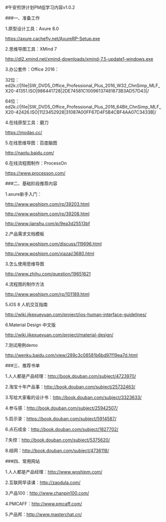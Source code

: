 #午安煎饼计划PM组学习内容v1.0.2

###一、准备工作

1.原型设计工具：Axure 8.0

https://axure.cachefly.net/AxureRP-Setup.exe

2.思维导图工具：XMind 7

http://dl2.xmind.net/xmind-downloads/xmind-7.5-update1-windows.exe

3.办公套件：Office 2016：

32位：ed2k://|file|SW_DVD5_Office_Professional_Plus_2016_W32_ChnSimp_MLF_X20-41351.ISO|986441728|2DE74581C10096137481873B3AD57D43|/

64位：ed2k://|file|SW_DVD5_Office_Professional_Plus_2016_64Bit_ChnSimp_MLF_X20-42426.ISO|1123452928|31087A00FF67D4F5B4CBF4AA07C3433B|/

4.在线原型工具：磨刀

https://modao.cc/

5.在线思维导图：百度脑图

http://naotu.baidu.com/

6.在线流程图制作：ProcessOn

https://www.processon.com/

###二、基础阶段推荐内容

1.axure新手入门：

http://www.woshipm.com/rp/39203.html

http://www.woshipm.com/rp/39208.html

http://www.jianshu.com/p/9ea3d25513bf

2.产品需求文档模板

http://www.woshipm.com/discuss/119696.html

http://www.woshipm.com/xiazai/3680.html

3.怎么使用思维导图

http://www.zhihu.com/question/19651621

4.流程图的制作方法

http://www.woshipm.com/rp/101189.html

5.iOS 8 人机交互指南

http://wiki.jikexueyuan.com/project/ios-human-interface-guidelines/

6.Material Design 中文版

http://wiki.jikexueyuan.com/project/material-design/

7.测试用例demo

http://wenku.baidu.com/view/289c3c08581b6bd97f19ea7d.html

###三、推荐书单

1.人人都是产品经理：http://book.douban.com/subject/4723970/

2.淘宝十年产品事：http://book.douban.com/subject/25732463/

3.写给大家看的设计书：http://book.douban.com/subject/3323633/

4.参与感：http://book.douban.com/subject/25942507/

5.启示录：https://book.douban.com/subject/5914587/

6.点石成金：http://book.douban.com/subject/1827702/

7.失控：http://book.douban.com/subject/5375620/

8.结网：http://book.douban.com/subject/4736118/

###四、常用网站

1.人人都是产品经理：http://www.woshipm.com/

2.互联网早读课：http://zaodula.com/

3.产品100：http://www.chanpin100.com/

4.PMCAFF：http://www.pmcaff.com/

5.产品邦：http://www.masterchat.cn/
